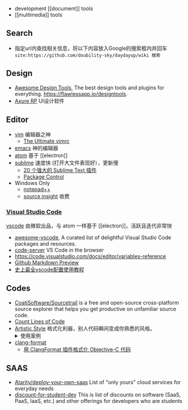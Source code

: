 - development [[document]] tools
- [[multimedia]] tools



## Search
- 指定url内查找相关信息，将以下内容放入Google的搜索框内并回车  
  `site:https://github.com/doubility-sky/daydayup/wiki 搜索`



## Design
- [Awesome Design Tools](https://github.com/LisaDziuba/Awesome-Design-Tools), The best design tools and plugins for everything. https://flawlessapp.io/designtools.
- [Axure RP](http://www.axure.com/) UI设计软件



## Editor
- [vim](https://www.vim.org/) 编辑器之神
  - [The Ultimate vimrc](https://github.com/amix/vimrc)
- [emacs](https://www.gnu.org/software/emacs/) 神的编辑器
- [atom](https://github.com/doubility-sky/daydayup/wiki/atom-editor "GitHub 出品，好吧现在也是微软的了- -|||") 基于 [[electron]]
- [sublime](http://www.sublimetext.com/) 速度快 (打开大文件表现好），更新慢
  - [20 个强大的 Sublime Text 插件](https://www.oschina.net/translate/20-powerful-sublimetext-plugins)
  - [Package Control](https://packagecontrol.io/installation)
- Windows Only
  - [notepad++](https://notepad-plus-plus.org/)
  - [source insight](http://www.sourceinsight.com/) 收费

### [Visual Studio Code](https://code.visualstudio.com/)
[vscode](https://github.com/microsoft/vscode) 由微软出品，与 atom 一样基于 [[electron]]，活跃且迭代非常快
- [awesome-vscode](https://github.com/viatsko/awesome-vscode), A curated list of delightful Visual Studio Code packages and resources. 
- [code-server](https://github.com/cdr/code-server) VS Code in the browser
- https://code.visualstudio.com/docs/editor/variables-reference
- [Github Markdown Preview](https://marketplace.visualstudio.com/items?itemName=bierner.github-markdown-preview)
- [史上最全vscode配置使用教程](https://zhuanlan.zhihu.com/p/113222681)



## Codes
- [CoatiSoftware/Sourcetrail](https://github.com/CoatiSoftware/Sourcetrail) is a free and open-source cross-platform source explorer that helps you get productive on unfamiliar source code.
- [Count Lines of Code](https://github.com/AlDanial/cloc)
- [Artistic Style](http://astyle.sourceforge.net/) 格式化利器，别人代码瞬间变成你熟悉的风格。<details> <summary> 使用案例 </summary>
  ```bash
  astyle \
  --mode=c \
  --style=kr \
  --indent=force-tab \
  --attach-namespaces \
  --attach-classes \
  --attach-inlines \
  --indent-switches \
  --indent-col1-comments \
  --pad-oper \
  --pad-header \
  --unpad-paren \
  --align-pointer=type \
  --fill-empty-lines \
  --add-brackets \
  --recursive \
  --suffix=none *.c *.cpp *.h *.hpp
  ```
  </details>
- [clang-format](http://clang.llvm.org/docs/ClangFormat.html)  
  - [用 ClangFormat 插件格式化 Objective-C 代码](http://phenmod.com/blog/2015/11/17/use-clangformat-to-format-objective-c-code/)



## SAAS
- [Atarity/deploy-your-own-saas](https://github.com/Atarity/deploy-your-own-saas) List of "only yours" cloud services for everyday needs
- [discount-for-student-dev](https://github.com/AchoArnold/discount-for-student-dev) This is list of discounts on software (SaaS, PaaS, IaaS, etc.) and other offerings for developers who are students

